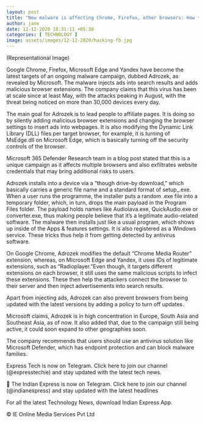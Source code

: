 ```yaml
---
layout: post
title: "New malware is affecting Chrome, Firefox, other browsers: How to protect yourself"
author: jane 
date: 12-12-2020 18:31:11 +05:30 
categories: [ TECHNOLOGY ] 
image: assets/images/12-12-2020/hacking-fb.jpg
---
```

(Representational Image)

Google Chrome, Firefox, Microsoft Edge and Yandex have become the latest targets of an ongoing malware campaign, dubbed Adrozek, as revealed by Microsoft. The malware injects ads into search results and adds malicious browser extensions. The company claims that this virus has been at scale since at least May, with the attacks peaking in August, with the threat being noticed on more than 30,000 devices every day.

The main goal for Adrozek is to lead people to affiliate pages. It is doing so by silently adding malicious browser extensions and changing the browser settings to insert ads into webpages. It is also modifying the Dynamic Link Library (DLL) files per target browser, for example, it is turning of MsEdge.dll on Microsoft Edge, which is basically turning off the security controls of the browser.

Microsoft 365 Defender Research team in a blog post stated that this is a unique campaign as it affects multiple browsers and also exfiltrates website credentials that may bring additional risks to users.

Adrozek installs into a device via a “though drive-by download,” which basically carries a generic file name and a standard format of setup_.exe. When a user runs the programme, the installer puts a random .exe file into a temporary folder, which, in turn, drops the main payload in the Program Files folder. The payload holds names like Audiolava.exe, QuickAudio.exe or converter.exe, thus making people believe that it’s a legitimate audio-related software. The malware then installs just like a usual program, which shows up inside of the Apps & features settings. It is also registered as a Windows service. These tricks thus help it from getting detected by antivirus software.

On Google Chrome, Adrozek modifies the default “Chrome Media Router” extension, whereas, on Microsoft Edge and Yandex, it uses IDs of legitimate extensions, such as “Radioplayer.”Even though, it targets different extensions on each browser, it still uses the same malicious scripts to infect these extensions. These then help the attackers connect the browser to their server and then inject advertisements into search results.

Apart from injecting ads, Adrozek can also prevent browsers from being updated with the latest versions by adding a policy to turn off updates.

Microsoft claims, Adrozek is in high concentration in Europe, South Asia and Southeast Asia, as of now. It also added that, due to the campaign still being active, it could soon expand to other geographies soon.

The company recommends that users should use an antivirus solution like Microsoft Defender, which has endpoint protection and can block malware families.

Express Tech is now on Telegram. Click here to join our channel (@expresstechie) and stay updated with the latest tech news.

📣 The Indian Express is now on Telegram. Click here to join our channel (@indianexpress) and stay updated with the latest headlines

For all the latest Technology News, download Indian Express App.

© IE Online Media Services Pvt Ltd